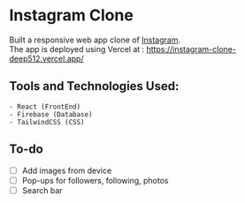 # Instagram Clone
Built a responsive web app clone of [Instagram](https://www.instagram.com). <br />
The app is deployed using Vercel at : https://instagram-clone-deep512.vercel.app/
<br />
## Tools and Technologies Used:
```
- React (FrontEnd)
- Firebase (Database)
- TailwindCSS (CSS)
```

## To-do
- [ ] Add images from device
- [ ] Pop-ups for followers, following, photos
- [ ] Search bar
